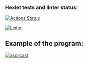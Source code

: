 ### Hexlet tests and linter status:
[![Actions Status](https://github.com/ToshiKajitsu/frontend-project-lvl2/workflows/hexlet-check/badge.svg)](https://github.com/ToshiKajitsu/frontend-project-lvl2/actions)

[![Linter](https://github.com/ToshiKajitsu/frontend-project-lvl2/actions/workflows/tests.yml/badge.svg)](https://github.com/ToshiKajitsu/frontend-project-lvl2/actions/workflows/tests.yml)

<h2>Example of the program:</h2>

[![asciicast](https://asciinema.org/a/pjMsRPbyP2VDpRG6yYNuhMHEY.svg)](https://asciinema.org/a/pjMsRPbyP2VDpRG6yYNuhMHEY)